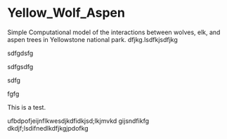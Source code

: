 # Yellow_Wolf_Aspen
Simple Computational model of the interactions between wolves, elk, and aspen trees in Yellowstone national park.
dfjkg.lsdfkjsdfjkg

sdfgdsfg

sdfgsdfg

sdfg

fgfg

This is a test.

ufbdpofjeijnflkwesdjkdfidkjsd;lkjmvkd gijsndfikfg dkdjf;lsdifnedlkdfjkgjpdofkg